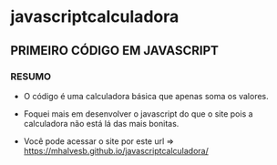 # javascriptcalculadora


## PRIMEIRO CÓDIGO EM JAVASCRIPT

### RESUMO

- O código é uma calculadora básica que apenas soma os valores.
- Foquei mais em desenvolver o javascript do que o site pois a calculadora não está lá das mais bonitas.



- Você pode acessar o site por este url => https://mhalvesb.github.io/javascriptcalculadora/
